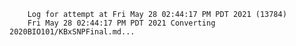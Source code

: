         Log for attempt at Fri May 28 02:44:17 PM PDT 2021 (13784)
        Fri May 28 02:44:17 PM PDT 2021 Converting 2020BIO101/KBxSNPFinal.md...
